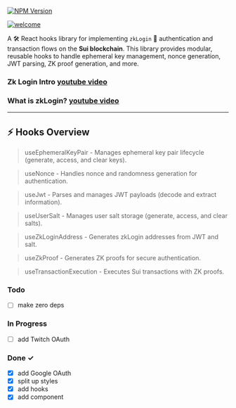 [![NPM Version](https://img.shields.io/npm/v/%40denyskozak%2Freact-sui-zk-login-kit?link=https%3A%2F%2Fwww.npmjs.com%2Fpackage%2F%40denyskozak%2Freact-sui-zk-login-kit)](https://www.npmjs.com/package/@denyskozak/react-sui-zk-login-kit)

[![welcome](https://raw.githubusercontent.com/denyskozak/react-sui-zk-login-kit/refs/heads/main/welcome.png)](https://www.npmjs.com/package/@denyskozak/react-sui-zk-login-kit)

A 🛠️ React hooks library for implementing `zkLogin` 🔐 authentication and transaction flows on the **Sui blockchain**. This library provides modular, reusable hooks to handle ephemeral key management, nonce generation, JWT parsing, ZK proof generation, and more.

### Zk Login Intro [youtube video](https://www.youtube.com/watch?v=60dwcV8Xogg&pp=ygUHemtMb2dpbg%3D%3D)
### What is zkLogin? [youtube video](https://www.youtube.com/watch?v=CZSH9B7j-AY)

---

## ⚡ **Hooks Overview**
> useEphemeralKeyPair - Manages ephemeral key pair lifecycle (generate, access, and clear keys).

> useNonce - Handles nonce and randomness generation for authentication.

> useJwt - Parses and manages JWT payloads (decode and extract information).

> useUserSalt - Manages user salt storage (generate, access, and clear salts).

> useZkLoginAddress - Generates zkLogin addresses from JWT and salt.

> useZkProof - Generates ZK proofs for secure authentication.

> useTransactionExecution - Executes Sui transactions with ZK proofs.

### Todo

- [ ] make zero deps

### In Progress

- [ ] add Twitch OAuth

### Done ✓

- [x] add Google OAuth 
- [x] split up styles
- [x] add hooks
- [x] add component